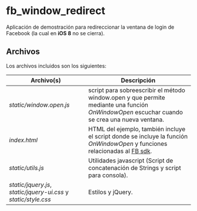 fb_window_redirect
==================
Aplicación de demostración para redireccionar la ventana de login de Facebook (la cual en **iOS 8** no se cierra).

## Archivos
Los archivos incluidos son los siguientes:

Archivo(s) | Descripción
--- | ---
_static/window.open.js_ | script para sobreescribir el método window.open y que permite mediante una función *OnWindowOpen* escuchar cuando se crea una nueva ventana.
_index.html_ | HTML del ejemplo, también incluye el script donde se incluye la función *OnWindowOpen* y funciones relacionadas al [FB sdk](https://developers.facebook.com/docs/javascript). 
_static/utils.js_ | Utilidades javascript (Script de concatenación de Strings y script para consola). 
_static/jquery.js_, _static/jquery-ui.css_ y _static/style.css_ | Estilos y jQuery. 
